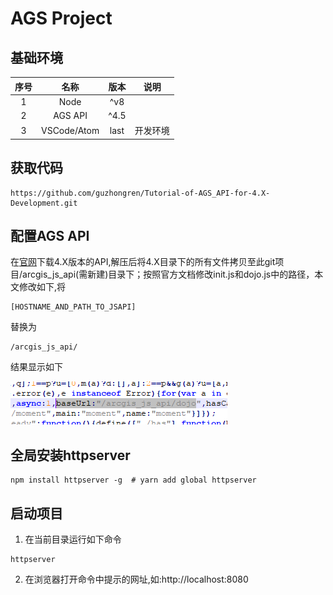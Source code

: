# AGS Project

## 基础环境
| 序号     | 名称     | 版本        |说明|
| :------:  |:------: | :---------:|:------:|
|1          |Node      | ^v8||
|2|AGS API |^4.5||
|3|VSCode/Atom|last|开发环境|
        

## 获取代码
```
https://github.com/guzhongren/Tutorial-of-AGS_API-for-4.X-Development.git
```
## 配置AGS API

在[官网](https://developers.arcgis.com/javascript/latest/guide/get-api/index.html)下载4.X版本的API,解压后将4.X目录下的所有文件拷贝至此git项目/arcgis_js_api(需新建)目录下；按照官方文档修改init.js和dojo.js中的路径，本文修改如下,将
```
[HOSTNAME_AND_PATH_TO_JSAPI]
```
替换为
```
/arcgis_js_api/
```
结果显示如下

![api 配置结果](./gitImage/AGS_API_config.png)

## 全局安装httpserver
```
npm install httpserver -g  # yarn add global httpserver
```
## 启动项目
1. 在当前目录运行如下命令
```
httpserver
```
2. 在浏览器打开命令中提示的网址,如:http://localhost:8080
